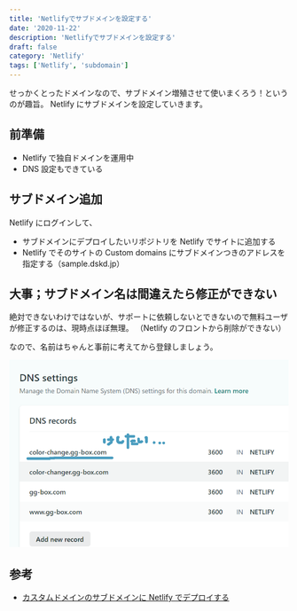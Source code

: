 ```yaml
---
title: 'Netlifyでサブドメインを設定する'
date: '2020-11-22'
description: 'Netlifyでサブドメインを設定する'
draft: false
category: 'Netlify'
tags: ['Netlify', 'subdomain']
---
```


せっかくとったドメインなので、サブドメイン増殖させて使いまくろう！というのが趣旨。
Netlify にサブドメインを設定していきます。

## 前準備

- Netlify で独自ドメインを運用中
- DNS 設定もできている

## サブドメイン追加

Netlify にログインして、

- サブドメインにデプロイしたいリポジトリを Netlify でサイトに追加する
- Netlify でそのサイトの Custom domains にサブドメインつきのアドレスを指定する（sample.dskd.jp）

## 大事；サブドメイン名は間違えたら修正ができない

絶対できないわけではないが、サポートに依頼しないとできないので無料ユーザが修正するのは、現時点ほぼ無理。
（Netlify のフロントから削除ができない）

なので、名前はちゃんと事前に考えてから登録しましょう。

![消せなくなった痕跡](./Netlify/sub.png)

## 参考

- [カスタムドメインのサブドメインに Netlify でデプロイする](https://dskd.jp/archives/103.html)
